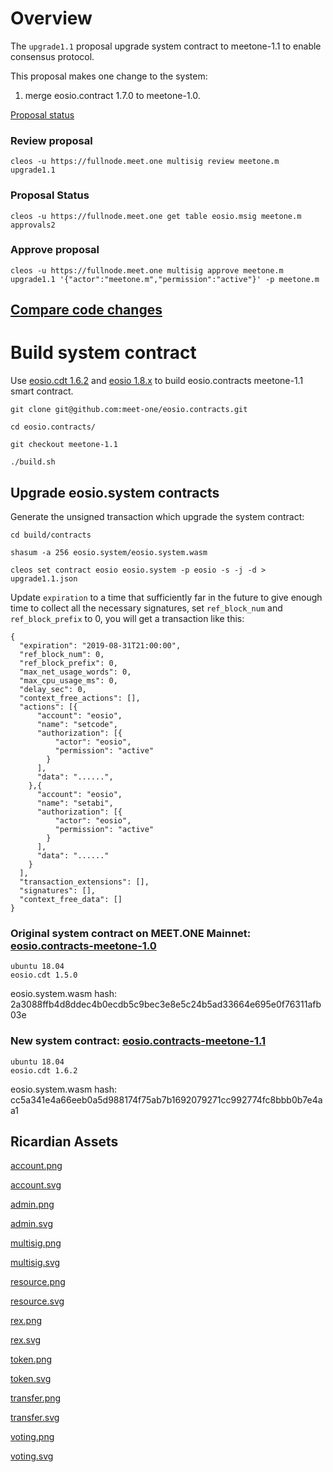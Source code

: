 # Overview

The `upgrade1.1` proposal upgrade system contract to meetone-1.1 to enable consensus protocol.

This proposal makes one change to the system:

1. merge eosio.contract 1.7.0 to meetone-1.0.

[Proposal status](https://meetone.eosx.io/tools/msig/proposal?proposer=meetone.m&name=upgrade1.1)

### Review proposal

```
cleos -u https://fullnode.meet.one multisig review meetone.m upgrade1.1
```

### Proposal Status

```
cleos -u https://fullnode.meet.one get table eosio.msig meetone.m approvals2
```

### Approve proposal

```
cleos -u https://fullnode.meet.one multisig approve meetone.m upgrade1.1 '{"actor":"meetone.m","permission":"active"}' -p meetone.m 
```

## [Compare code changes](https://github.com/meet-one/eosio.contracts/compare/v1.7.0...meet-one:meetone-1.1)


# Build system contract

Use [eosio.cdt 1.6.2](https://github.com/EOSIO/eosio.cdt) and [eosio 1.8.x](https://github.com/meet-one/eos) to build eosio.contracts meetone-1.1 smart contract.
```
git clone git@github.com:meet-one/eosio.contracts.git

cd eosio.contracts/

git checkout meetone-1.1

./build.sh
```

## Upgrade eosio.system contracts

Generate the unsigned transaction which upgrade the system contract:

```
cd build/contracts

shasum -a 256 eosio.system/eosio.system.wasm

cleos set contract eosio eosio.system -p eosio -s -j -d > upgrade1.1.json
```

Update `expiration` to a time that sufficiently far in the future to give enough time to collect all the necessary signatures, set `ref_block_num` and `ref_block_prefix` to 0, you will get a transaction like this:

```
{
  "expiration": "2019-08-31T21:00:00",
  "ref_block_num": 0,
  "ref_block_prefix": 0,
  "max_net_usage_words": 0,
  "max_cpu_usage_ms": 0,
  "delay_sec": 0,
  "context_free_actions": [],
  "actions": [{
      "account": "eosio",
      "name": "setcode",
      "authorization": [{
          "actor": "eosio",
          "permission": "active"
        }
      ],
      "data": "......",
    },{
      "account": "eosio",
      "name": "setabi",
      "authorization": [{
          "actor": "eosio",
          "permission": "active"
        }
      ],
      "data": "......"
    }
  ],
  "transaction_extensions": [],
  "signatures": [],
  "context_free_data": []
}
```

### Original system contract on MEET.ONE Mainnet: [eosio.contracts-meetone-1.0](https://github.com/meet-one/eosio.contracts/tree/meetone-1.0)

```
ubuntu 18.04
eosio.cdt 1.5.0
```

eosio.system.wasm hash: 2a3088ffb4d8ddec4b0ecdb5c9bec3e8e5c24b5ad33664e695e0f76311afb03e

### New system contract: [eosio.contracts-meetone-1.1](https://github.com/meet-one/eosio.contracts/tree/meetone-1.1)


```
ubuntu 18.04
eosio.cdt 1.6.2
```

eosio.system.wasm hash: cc5a341e4a66eeb0a5d988174f75ab7b1692079271cc992774fc8bbb0b7e4aa1



## Ricardian Assets

[account.png](https://meet.one/ricardian_assets/eosio.contracts/icons/account.png)

[account.svg](https://meet.one/ricardian_assets/eosio.contracts/icons/account.svg)

[admin.png](https://meet.one/ricardian_assets/eosio.contracts/icons/admin.png)

[admin.svg](https://meet.one/ricardian_assets/eosio.contracts/icons/admin.svg)

[multisig.png](https://meet.one/ricardian_assets/eosio.contracts/icons/multisig.png)

[multisig.svg](https://meet.one/ricardian_assets/eosio.contracts/icons/multisig.svg)

[resource.png](https://meet.one/ricardian_assets/eosio.contracts/icons/resource.png)

[resource.svg](https://meet.one/ricardian_assets/eosio.contracts/icons/resource.svg)

[rex.png](https://meet.one/ricardian_assets/eosio.contracts/icons/rex.png)

[rex.svg](https://meet.one/ricardian_assets/eosio.contracts/icons/rex.svg)

[token.png](https://meet.one/ricardian_assets/eosio.contracts/icons/token.png)

[token.svg](https://meet.one/ricardian_assets/eosio.contracts/icons/token.svg)

[transfer.png](https://meet.one/ricardian_assets/eosio.contracts/icons/transfer.png)

[transfer.svg](https://meet.one/ricardian_assets/eosio.contracts/icons/transfer.svg)

[voting.png](https://meet.one/ricardian_assets/eosio.contracts/icons/voting.png)

[voting.svg](https://meet.one/ricardian_assets/eosio.contracts/icons/voting.svg)
